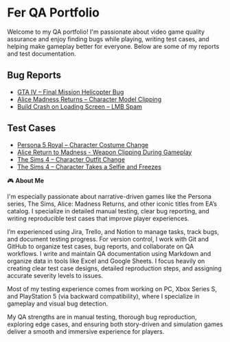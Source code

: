# Fer QA Portfolio
Welcome to my QA portfolio! I'm passionate about video game quality assurance and enjoy finding bugs while playing, writing test cases, and helping make gameplay better for everyone. Below are some of my reports and test documentation.
## Bug Reports
- [GTA IV – Final Mission Helicopter Bug](https://github.com/ferduran23/QA-Portfolio-Fer/blob/f13a09e38c903711eca7219c4e74ce277a302f40/bug-reports/BR-GTA4-001_final_mission_camera_glitch.md)
- [Alice Madness Returns – Character Model Clipping](https://github.com/ferduran23/QA-Portfolio-Fer/blob/9a86373812466b72f6910091ba630a61cb44e6b9/bug-reports/BR-AMR-001_weapon_clipping.md)
- [Build Crash on Loading Screen – LMB Spam](https://github.com/ferduran23/QA-Portfolio-Fer/blob/5bd12b905677aaba9754655941ab4f57f4bbd6a6/bug-reports/BR-DOTA2-001_lmb_crash_loading_screen.md)
## Test Cases
- [Persona 5 Royal – Character Costume Change](https://github.com/ferduran23/QA-Portfolio-Fer/blob/7fcff482796b5a6e62ef6ef32564b8f1063be9ae/test-cases/costume_change_test.md)
- [Alice Return to Madness - Weapon Clipping During Gameplay](https://github.com/ferduran23/QA-Portfolio-Fer/blob/f0a7eade4704686fdcecdf974d9764ca24eaa97e/test-cases/weapon_clipping_test.md)
- [The Sims 4 – Character Outfit Change](https://github.com/ferduran23/QA-Portfolio-Fer/blob/011377a4b2a717c4074015da8d756673f7d9b951/test-cases/TC-SIMS4-001_change_outfit_dresser.md)
- [The Sims 4 – Character Takes a Selfie and Freezes](https://github.com/ferduran23/QA-Portfolio-Fer/blob/5135bd460eabd5b97524ef0f823545ed31cbb838/test-cases/TC-SIMS4-002_selfie_freeze.md)



🎮 **About Me**

I'm especially passionate about narrative-driven games like the Persona series, The Sims, Alice: Madness Returns, and other iconic titles from EA’s catalog. I specialize in detailed manual testing, clear bug reporting, and writing reproducible test cases that improve player experiences.

I’m experienced using Jira, Trello, and Notion to manage tasks, track bugs, and document testing progress. For version control, I work with Git and GitHub to organize test cases, bug reports, and collaborate on QA workflows.
I write and maintain QA documentation using Markdown and organize data in tools like Excel and Google Sheets. I focus heavily on creating clear test case designs, detailed reproduction steps, and assigning accurate severity levels to issues.

Most of my testing experience comes from working on PC, Xbox Series S, and PlayStation 5 (via backward compatibility), where I specialize in gameplay and visual bug detection.

My QA strengths are in manual testing, thorough bug reproduction, exploring edge cases, and ensuring both story-driven and simulation games deliver a smooth and immersive experience for players.
